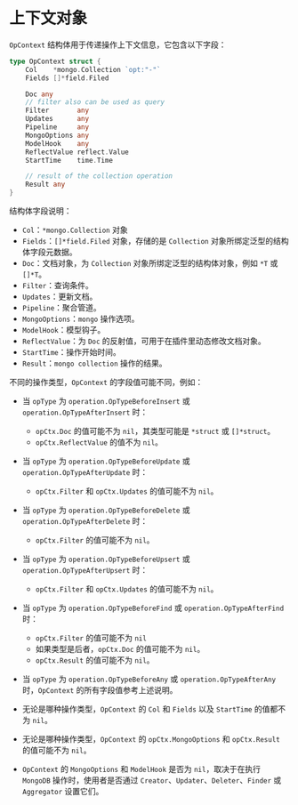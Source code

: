 # 上下文对象
`OpContext` 结构体用于传递操作上下文信息，它包含以下字段：
```go
type OpContext struct {
    Col    *mongo.Collection `opt:"-"`
    Fields []*field.Filed

    Doc any
    // filter also can be used as query
    Filter       any
    Updates      any
    Pipeline     any
    MongoOptions any
    ModelHook    any
    ReflectValue reflect.Value
    StartTime    time.Time

    // result of the collection operation
    Result any
}
```
结构体字段说明：
- `Col`：`*mongo.Collection` 对象
- `Fields`：`[]*field.Filed` 对象，存储的是 `Collection` 对象所绑定泛型的结构体字段元数据。
- `Doc`：文档对象，为 `Collection` 对象所绑定泛型的结构体对象，例如 `*T` 或 `[]*T`。
- `Filter`：查询条件。
- `Updates`：更新文档。
- `Pipeline`：聚合管道。
- `MongoOptions`：`mongo` 操作选项。
- `ModelHook`：模型钩子。
- `ReflectValue`：为 `Doc` 的反射值，可用于在插件里动态修改文档对象。
- `StartTime`：操作开始时间。
- `Result`：`mongo collection` 操作的结果。


不同的操作类型，`OpContext` 的字段值可能不同，例如：

- 当 `opType` 为 `operation.OpTypeBeforeInsert` 或 `operation.OpTypeAfterInsert` 时：
  - `opCtx.Doc` 的值可能不为 `nil`，其类型可能是 `*struct` 或 `[]*struct`。
  - `opCtx.ReflectValue` 的值不为 `nil`。

- 当 `opType` 为 `operation.OpTypeBeforeUpdate` 或 `operation.OpTypeAfterUpdate` 时：
  - `opCtx.Filter` 和 `opCtx.Updates` 的值可能不为 `nil`。

- 当 `opType` 为 `operation.OpTypeBeforeDelete` 或 `operation.OpTypeAfterDelete` 时：
  - `opCtx.Filter` 的值可能不为 `nil`。

- 当 `opType` 为 `operation.OpTypeBeforeUpsert` 或 `operation.OpTypeAfterUpsert` 时：
  - `opCtx.Filter` 和 `opCtx.Updates` 的值可能不为 `nil`。

- 当 `opType` 为 `operation.OpTypeBeforeFind` 或 `operation.OpTypeAfterFind` 时：
  - `opCtx.Filter` 的值可能不为 `nil`
  - 如果类型是后者，`opCtx.Doc` 的值可能不为 `nil`。
  - `opCtx.Result` 的值可能不为 `nil`。

- 当 `opType` 为 `operation.OpTypeBeforeAny` 或 `operation.OpTypeAfterAny` 时，`OpContext` 的所有字段值参考上述说明。

- 无论是哪种操作类型，`OpContext` 的 `Col` 和 `Fields` 以及 `StartTime` 的值都不为 `nil`。
- 无论是哪种操作类型，`OpContext` 的 `opCtx.MongoOptions` 和 `opCtx.Result` 的值可能不为 `nil`。

- `OpContext` 的 `MongoOptions` 和 `ModelHook` 是否为 `nil`，取决于在执行 `MongoDB` 操作时，使用者是否通过 `Creator`、`Updater`、`Deleter`、`Finder` 或 `Aggregator` 设置它们。
